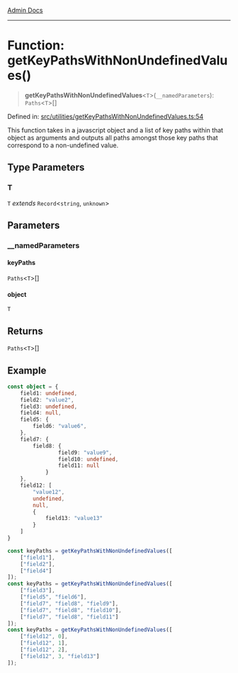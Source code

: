 [Admin Docs](/)

***

# Function: getKeyPathsWithNonUndefinedValues()

> **getKeyPathsWithNonUndefinedValues**\<`T`\>(`__namedParameters`): `Paths`\<`T`\>[]

Defined in: [src/utilities/getKeyPathsWithNonUndefinedValues.ts:54](https://github.com/Sourya07/talawa-api/blob/2dc82649c98e5346c00cdf926fe1d0bc13ec1544/src/utilities/getKeyPathsWithNonUndefinedValues.ts#L54)

This function takes in a javascript object and a list of key paths within that object as arguments and outputs all paths amongst those key paths that correspond to a non-undefined value.

## Type Parameters

### T

`T` *extends* `Record`\<`string`, `unknown`\>

## Parameters

### \_\_namedParameters

#### keyPaths

`Paths`\<`T`\>[]

#### object

`T`

## Returns

`Paths`\<`T`\>[]

## Example

```ts
const object = {
	field1: undefined,
	field2: "value2",
	field3: undefined,
	field4: null,
	field5: {
		field6: "value6",
	},
	field7: {
		field8: {
				field9: "value9",
				field10: undefined,
				field11: null
			}
	},
	field12: [
		"value12",
		undefined,
		null,
		{
			field13: "value13"
		}
	]
}

const keyPaths = getKeyPathsWithNonUndefinedValues([
	["field1"],
	["field2"],
	["field4"]
]);
const keyPaths = getKeyPathsWithNonUndefinedValues([
	["field3"],
	["field5", "field6"],
	["field7", "field8", "field9"],
	["field7", "field8", "field10"],
	["field7", "field8", "field11"]
]);
const keyPaths = getKeyPathsWithNonUndefinedValues([
	["field12", 0],
	["field12", 1],
	["field12", 2],
	["field12", 3, "field13"]
]);
```
